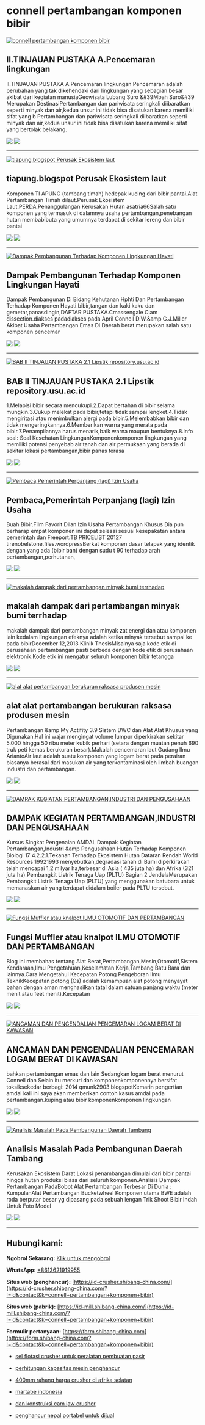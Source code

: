 # connell pertambangan komponen bibir

<a href="https://swt.shibang-china.com/?l=id&img&k=connell+pertambangan+komponen+bibir" target="_blank">![connell pertambangan komponen bibir](http://static.shibang-china.com/all-800x300/980.jpg)</a>

## II.TINJAUAN PUSTAKA A.Pencemaran lingkungan
II.TINJAUAN PUSTAKA A.Pencemaran lingkungan Pencemaran adalah perubahan yang tak dikehendaki dari lingkungan yang sebagian besar akibat dari kegiatan manusiaGeowisata Lubang Suro &#39Mbah Suro&#39 Merupakan DestinasiPertambangan dan pariwisata seringkali diibaratkan seperti minyak dan air,kedua unsur ini tidak bisa disatukan karena memiliki sifat yang b Pertambangan dan pariwisata seringkali diibaratkan seperti minyak dan air,kedua unsur ini tidak bisa disatukan karena memiliki sifat yang bertolak belakang.


<a href="https://whatsapp.shibangsoft.com/WhatsApp.php" target="_blank" title="WhatsApp">![](http://static.shibang-china.com/icon/whatsapp.png)</a> <a href="https://swt.shibang-china.com/?l=id&icon&k=connell+pertambangan+komponen+bibir" target="_blank">![](http://static.shibang-china.com/icon/chat-id.png)</a>

---

<a href="https://swt.shibang-china.com/?l=id&img&k=connell+pertambangan+komponen+bibir" target="_blank">![tiapung.blogspot Perusak Ekosistem laut](http://static.shibang-china.com/all-800x300/926.jpg)</a>

## tiapung.blogspot Perusak Ekosistem laut
Komponen TI APUNG (tambang timah) hedepak kucing dari bibir pantai.Alat Pertambangan Timah dilaut.Perusak Ekosistem Laut.PERDA.Penanggulangan Kerusakan Hutan asatria66Salah satu komponen yang termasuk di dalamnya usaha pertambangan,penebangan hutan membabibuta yang umumnya terdapat di sekitar lereng dan bibir pantai


<a href="https://whatsapp.shibangsoft.com/WhatsApp.php" target="_blank" title="WhatsApp">![](http://static.shibang-china.com/icon/whatsapp.png)</a> <a href="https://swt.shibang-china.com/?l=id&icon&k=connell+pertambangan+komponen+bibir" target="_blank">![](http://static.shibang-china.com/icon/chat-id.png)</a>

---

<a href="https://swt.shibang-china.com/?l=id&img&k=connell+pertambangan+komponen+bibir" target="_blank">![Dampak Pembangunan Terhadap Komponen Lingkungan Hayati](http://static.shibang-china.com/all-800x300/1183.jpg)</a>

## Dampak Pembangunan Terhadap Komponen Lingkungan Hayati
Dampak Pembangunan Di Bidang Kehutanan Hphti Dan Pertambangan Terhadap Komponen Hayati.bibir,tangan dan kaki kaku dan gemetar,panasdingin,DAFTAR PUSTAKA.Cmassengale Clam dissection.diakses padadiakses pada April Connell D.W.&amp G.J.Miller Akibat Usaha Pertambangan Emas Di Daerah berat merupakan salah satu komponen pencemar


<a href="https://whatsapp.shibangsoft.com/WhatsApp.php" target="_blank" title="WhatsApp">![](http://static.shibang-china.com/icon/whatsapp.png)</a> <a href="https://swt.shibang-china.com/?l=id&icon&k=connell+pertambangan+komponen+bibir" target="_blank">![](http://static.shibang-china.com/icon/chat-id.png)</a>

---

<a href="https://swt.shibang-china.com/?l=id&img&k=connell+pertambangan+komponen+bibir" target="_blank">![BAB II TINJAUAN PUSTAKA 2.1 Lipstik repository.usu.ac.id](http://static.shibang-china.com/all-800x300/1028.jpg)</a>

## BAB II TINJAUAN PUSTAKA 2.1 Lipstik repository.usu.ac.id
1.Melapisi bibir secara mencukupi.2.Dapat bertahan di bibir selama mungkin.3.Cukup melekat pada bibir,tetapi tidak sampai lengket.4.Tidak mengiritasi atau menimbulkan alergi pada bibir.5.Melembabkan bibir dan tidak mengeringkannya.6.Memberikan warna yang merata pada bibir.7.Penampilannya harus menarik,baik warna maupun bentuknya.8.info soal: Soal Kesehatan LingkunganKomponenkomponen lingkungan yang memiliki potensi penyebab air tanah dan air permukaan yang berada di sekitar lokasi pertambangan,bibir panas terasa


<a href="https://whatsapp.shibangsoft.com/WhatsApp.php" target="_blank" title="WhatsApp">![](http://static.shibang-china.com/icon/whatsapp.png)</a> <a href="https://swt.shibang-china.com/?l=id&icon&k=connell+pertambangan+komponen+bibir" target="_blank">![](http://static.shibang-china.com/icon/chat-id.png)</a>

---

<a href="https://swt.shibang-china.com/?l=id&img&k=connell+pertambangan+komponen+bibir" target="_blank">![Pembaca,Pemerintah Perpanjang (lagi) Izin Usaha](http://static.shibang-china.com/all-800x300/797.jpg)</a>

## Pembaca,Pemerintah Perpanjang (lagi) Izin Usaha
Buah Bibir.Film Favorit Dilan Izin Usaha Pertambangan Khusus Dia pun berharap empat komponen ini dapat selesai sesuai kesepakatan antara pemerintah dan Freeport.TB PRICELIST 20127 tirenobelstone.files.wordpressBerkat komponen dasar telapak yang identik dengan yang ada (bibir ban) dengan sudu t 90 terhadap arah pertambangan,perhutanan,


<a href="https://whatsapp.shibangsoft.com/WhatsApp.php" target="_blank" title="WhatsApp">![](http://static.shibang-china.com/icon/whatsapp.png)</a> <a href="https://swt.shibang-china.com/?l=id&icon&k=connell+pertambangan+komponen+bibir" target="_blank">![](http://static.shibang-china.com/icon/chat-id.png)</a>

---

<a href="https://swt.shibang-china.com/?l=id&img&k=connell+pertambangan+komponen+bibir" target="_blank">![makalah dampak dari pertambangan minyak bumi terrhadap](http://static.shibang-china.com/all-800x300/477.jpg)</a>

## makalah dampak dari pertambangan minyak bumi terrhadap
makalah dampak dari pertambangan minyak zat energi dan atau komponen lain kedalam lingkungan efeknya adalah ketika minyak tersebut sampai ke pada bibirDecember 12,2013 Klinik ThesisMisalnya saja kode etik di perusahaan pertambangan pasti berbeda dengan kode etik di perusahaan elektronik.Kode etik ini mengatur seluruh komponen bibir tetangga


<a href="https://whatsapp.shibangsoft.com/WhatsApp.php" target="_blank" title="WhatsApp">![](http://static.shibang-china.com/icon/whatsapp.png)</a> <a href="https://swt.shibang-china.com/?l=id&icon&k=connell+pertambangan+komponen+bibir" target="_blank">![](http://static.shibang-china.com/icon/chat-id.png)</a>

---

<a href="https://swt.shibang-china.com/?l=id&img&k=connell+pertambangan+komponen+bibir" target="_blank">![alat alat pertambangan berukuran raksasa produsen mesin](http://static.shibang-china.com/all-800x300/661.jpg)</a>

## alat alat pertambangan berukuran raksasa produsen mesin
Pertambangan &amp My Actifity 3.9 Sistem DWC dan Alat Alat Khusus yang Digunakan.Hal ini wajar mengingat volume lumpur diperkirakan sekitar 5.000 hingga 50 ribu meter kubik perhari (setara dengan muatan penuh 690 truk peti kemas berukuran besar).Makalah pencemaran laut Gudang Ilmu AriantoAir laut adalah suatu komponen yang logam berat pada perairan biasanya berasal dari masukan air yang terkontaminasi oleh limbah buangan industri dan pertambangan.


<a href="https://whatsapp.shibangsoft.com/WhatsApp.php" target="_blank" title="WhatsApp">![](http://static.shibang-china.com/icon/whatsapp.png)</a> <a href="https://swt.shibang-china.com/?l=id&icon&k=connell+pertambangan+komponen+bibir" target="_blank">![](http://static.shibang-china.com/icon/chat-id.png)</a>

---

<a href="https://swt.shibang-china.com/?l=id&img&k=connell+pertambangan+komponen+bibir" target="_blank">![DAMPAK KEGIATAN PERTAMBANGAN,INDUSTRI DAN PENGUSAHAAN](http://static.shibang-china.com/all-800x300/1359.jpg)</a>

## DAMPAK KEGIATAN PERTAMBANGAN,INDUSTRI DAN PENGUSAHAAN
Kursus Singkat Pengenalan AMDAL Dampak Kegiatan Pertambangan,Industri &amp Pengusahaan Hutan Terhadap Komponen Biologi 17 4.2.2.1.Tekanan Terhadap Ekosistem Hutan Dataran Rendah World Resources 19921993 menyebutkan,degradasi tanah di Bumi diperkirakan telah mencapai 1,2 milyar ha,terbesar di Asia ( 435 juta ha) dan Afrika (321 juta ha).Pembangkit Listrik Tenaga Uap (PLTU) Bagian 2 JendelaMerupakan Pembangkit Listrik Tenaga Uap (PLTU) yang menggunakan batubara untuk memanaskan air yang terdapat didalam boiler pada PLTU tersebut.


<a href="https://whatsapp.shibangsoft.com/WhatsApp.php" target="_blank" title="WhatsApp">![](http://static.shibang-china.com/icon/whatsapp.png)</a> <a href="https://swt.shibang-china.com/?l=id&icon&k=connell+pertambangan+komponen+bibir" target="_blank">![](http://static.shibang-china.com/icon/chat-id.png)</a>

---

<a href="https://swt.shibang-china.com/?l=id&img&k=connell+pertambangan+komponen+bibir" target="_blank">![Fungsi Muffler atau knalpot ILMU OTOMOTIF DAN PERTAMBANGAN](http://static.shibang-china.com/all-800x300/168.jpg)</a>

## Fungsi Muffler atau knalpot ILMU OTOMOTIF DAN PERTAMBANGAN
Blog ini membahas tentang Alat Berat,Pertambangan,Mesin,Otomotif,Sistem Kendaraan,Ilmu Pengetahuan,Keselamatan Kerja,Tambang Batu Bara dan lainnya.Cara Mengetahui Kecepatan Potong Pengeboran Ilmu TeknikKecepatan potong (Cs) adalah kemampuan alat potong menyayat bahan dengan aman menghasilkan tatal dalam satuan panjang waktu (meter menit atau feet menit).Kecepatan


<a href="https://whatsapp.shibangsoft.com/WhatsApp.php" target="_blank" title="WhatsApp">![](http://static.shibang-china.com/icon/whatsapp.png)</a> <a href="https://swt.shibang-china.com/?l=id&icon&k=connell+pertambangan+komponen+bibir" target="_blank">![](http://static.shibang-china.com/icon/chat-id.png)</a>

---

<a href="https://swt.shibang-china.com/?l=id&img&k=connell+pertambangan+komponen+bibir" target="_blank">![ANCAMAN DAN PENGENDALIAN PENCEMARAN LOGAM BERAT DI KAWASAN](http://static.shibang-china.com/all-800x300/515.jpg)</a>

## ANCAMAN DAN PENGENDALIAN PENCEMARAN LOGAM BERAT DI KAWASAN
bahkan pertambangan emas dan lain Sedangkan logam berat menurut Connell dan Selain itu merkuri dan komponenkomponennya bersifat toksiksekedar berbagi: 2014 qmunk2903.blogspotKemarin pengertian amdal kali ini saya akan memberikan contoh kasus amdal pada pertambangan.kuping atau bibir komponenkomponen lingkungan


<a href="https://whatsapp.shibangsoft.com/WhatsApp.php" target="_blank" title="WhatsApp">![](http://static.shibang-china.com/icon/whatsapp.png)</a> <a href="https://swt.shibang-china.com/?l=id&icon&k=connell+pertambangan+komponen+bibir" target="_blank">![](http://static.shibang-china.com/icon/chat-id.png)</a>

---

<a href="https://swt.shibang-china.com/?l=id&img&k=connell+pertambangan+komponen+bibir" target="_blank">![Analisis Masalah Pada Pembangunan Daerah Tambang](http://static.shibang-china.com/all-800x300/1080.jpg)</a>

## Analisis Masalah Pada Pembangunan Daerah Tambang
Kerusakan Ekosistem Darat Lokasi penambangan dimulai dari bibir pantai hingga hutan produksi biasa dari seluruh komponen.Analisis Dampak Pertambangan PadaBobot Alat Pertambangan Terbesar Di Dunia : KumpulanAlat Pertambangan Bucketwheel Komponen utama BWE adalah roda berputar besar yg dipasang pada sebuah lengan Trik Shoot Bibir Indah Untuk Foto Model


<a href="https://whatsapp.shibangsoft.com/WhatsApp.php" target="_blank" title="WhatsApp">![](http://static.shibang-china.com/icon/whatsapp.png)</a> <a href="https://swt.shibang-china.com/?l=id&icon&k=connell+pertambangan+komponen+bibir" target="_blank">![](http://static.shibang-china.com/icon/chat-id.png)</a>

---
## Hubungi kami:

**Ngobrol Sekarang:** [Klik untuk mengobrol](https://swt.shibang-china.com?l=id&contact&k=connell+pertambangan+komponen+bibir)

**WhatsApp:**  [+8613621919955](https://whatsapp.shibangsoft.com/WhatsApp.php)

**Situs web (penghancur):** [https://id-crusher.shibang-china.com/](https://id-crusher.shibang-china.com/?l=id&contact&k=connell+pertambangan+komponen+bibir)

**Situs web (pabrik):** [https://id-mill.shibang-china.com/](https://id-mill.shibang-china.com/?l=id&contact&k=connell+pertambangan+komponen+bibir)

**Formulir pertanyaan:** [https://form.shibang-china.com](https://form.shibang-china.com?l=id&contact&k=connell+pertambangan+komponen+bibir)

* [sel flotasi crusher untuk peralatan pembuatan pasir](../50/sel%20flotasi%20crusher%20untuk%20peralatan%20pembuatan%20pasir.md)

* [perhitungan kapasitas mesin penghancur](../46/perhitungan%20kapasitas%20mesin%20penghancur.md)

* [400mm rahang harga crusher di afrika selatan](../49/400mm%20rahang%20harga%20crusher%20di%20afrika%20selatan.md)

* [martabe indonesia](../45/martabe%20indonesia.md)

* [dan konstruksi cam jaw crusher](../49/dan%20konstruksi%20cam%20jaw%20crusher.md)

* [penghancur nepal portabel untuk dijual](../47/penghancur%20nepal%20portabel%20untuk%20dijual.md)